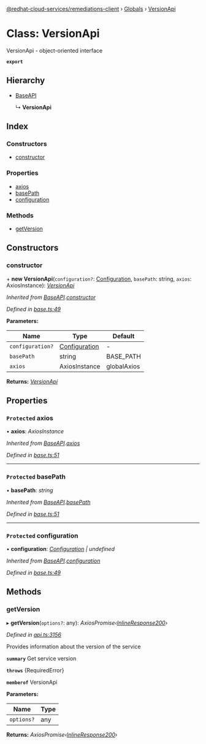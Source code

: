 [@redhat-cloud-services/remediations-client](../README.md) › [Globals](../globals.md) › [VersionApi](versionapi.md)

# Class: VersionApi

VersionApi - object-oriented interface

**`export`** 

## Hierarchy

* [BaseAPI](baseapi.md)

  ↳ **VersionApi**

## Index

### Constructors

* [constructor](versionapi.md#constructor)

### Properties

* [axios](versionapi.md#protected-axios)
* [basePath](versionapi.md#protected-basepath)
* [configuration](versionapi.md#protected-configuration)

### Methods

* [getVersion](versionapi.md#getversion)

## Constructors

###  constructor

\+ **new VersionApi**(`configuration?`: [Configuration](configuration.md), `basePath`: string, `axios`: AxiosInstance): *[VersionApi](versionapi.md)*

*Inherited from [BaseAPI](baseapi.md).[constructor](baseapi.md#constructor)*

*Defined in [base.ts:49](https://github.com/Hyperkid123/javascript-clients/blob/master/packages/remediations/base.ts#L49)*

**Parameters:**

Name | Type | Default |
------ | ------ | ------ |
`configuration?` | [Configuration](configuration.md) | - |
`basePath` | string | BASE_PATH |
`axios` | AxiosInstance | globalAxios |

**Returns:** *[VersionApi](versionapi.md)*

## Properties

### `Protected` axios

• **axios**: *AxiosInstance*

*Inherited from [BaseAPI](baseapi.md).[axios](baseapi.md#protected-axios)*

*Defined in [base.ts:51](https://github.com/Hyperkid123/javascript-clients/blob/master/packages/remediations/base.ts#L51)*

___

### `Protected` basePath

• **basePath**: *string*

*Inherited from [BaseAPI](baseapi.md).[basePath](baseapi.md#protected-basepath)*

*Defined in [base.ts:51](https://github.com/Hyperkid123/javascript-clients/blob/master/packages/remediations/base.ts#L51)*

___

### `Protected` configuration

• **configuration**: *[Configuration](configuration.md) | undefined*

*Inherited from [BaseAPI](baseapi.md).[configuration](baseapi.md#protected-configuration)*

*Defined in [base.ts:49](https://github.com/Hyperkid123/javascript-clients/blob/master/packages/remediations/base.ts#L49)*

## Methods

###  getVersion

▸ **getVersion**(`options?`: any): *AxiosPromise‹[InlineResponse200](../interfaces/inlineresponse200.md)›*

*Defined in [api.ts:3156](https://github.com/Hyperkid123/javascript-clients/blob/master/packages/remediations/api.ts#L3156)*

Provides information about the version of the service

**`summary`** Get service version

**`throws`** {RequiredError}

**`memberof`** VersionApi

**Parameters:**

Name | Type |
------ | ------ |
`options?` | any |

**Returns:** *AxiosPromise‹[InlineResponse200](../interfaces/inlineresponse200.md)›*
